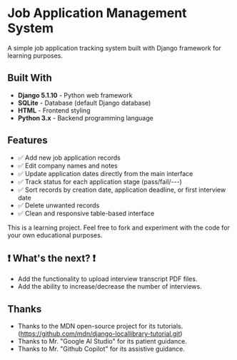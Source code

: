 # Job Application Management System

A simple job application tracking system built with Django framework for learning purposes.

## Built With

- **Django 5.1.10** - Python web framework
- **SQLite** - Database (default Django database)
- **HTML** - Frontend styling
- **Python 3.x** - Backend programming language

## Features

- ✅ Add new job application records
- ✅ Edit company names and notes
- ✅ Update application dates directly from the main interface
- ✅ Track status for each application stage (pass/fail/---)
- ✅ Sort records by creation date, application deadline, or first interview date
- ✅ Delete unwanted records
- ✅ Clean and responsive table-based interface

This is a learning project. Feel free to fork and experiment with the code for your own educational purposes.

## :exclamation: What's the next? :exclamation:
+ Add the functionality to upload interview transcript PDF files.
+ Add the ability to increase/decrease the number of interviews.

## Thanks
+ Thanks to the MDN open-source project for its tutorials. (https://github.com/mdn/django-locallibrary-tutorial.git)
+ Thanks to Mr. "Google AI Studio" for its patient guidance.
+ Thanks to Mr. "Github Copilot" for its assistive guidance.
